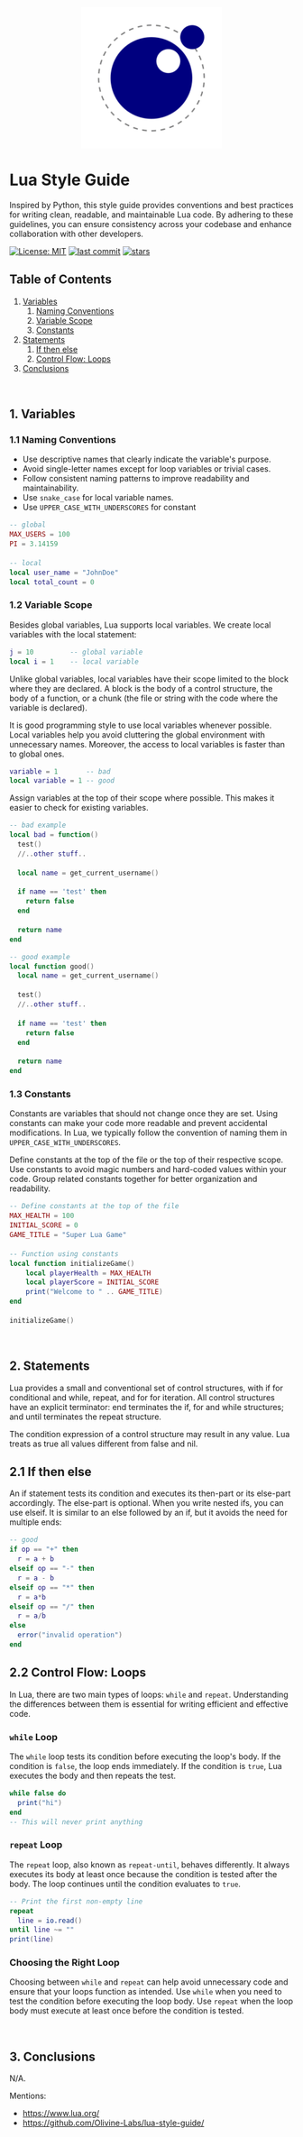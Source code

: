 <div align="center">
  <img style="display: block; -webkit-user-select: none; margin: auto; cursor: zoom-in; background-color: hsl(0, 0%, 90%);" src="/luaa.gif" width="250" height="250"/>
</div>

# Lua Style Guide

Inspired by Python, this style guide provides conventions and best practices for writing clean, readable, and maintainable Lua code. 
By adhering to these guidelines, you can ensure consistency across your codebase and enhance collaboration with other developers.


[![License: MIT](https://img.shields.io/badge/License-MIT-green2.svg)](/blob/main/LICENSE)
[![last commit](https://img.shields.io/github/last-commit/ShaharBand/lua-style-guide.svg)](https://github.com/ShaharBand/lua-style-guide/commits/main) 
[![stars](https://img.shields.io/github/stars/ShaharBand/lua-style-guide.svg?style=badge)](https://github.com/ShaharBand/lua-style-guide/stargazers) 
<br> 

## Table of Contents
1. [Variables](#1-variables)
   1. [Naming Conventions](#11-naming-conventions)
   2. [Variable Scope](#12-variable-scope)
   3. [Constants](#13-constants)
2. [Statements](#2-statements)
   1. [If then else](#21-if-then-else)
   2. [Control Flow: Loops](#22-control-flow-loops)
3. [Conclusions](#3-conclusions)
 
<br>

## 1. Variables


### 1.1 Naming Conventions

- Use descriptive names that clearly indicate the variable's purpose.
- Avoid single-letter names except for loop variables or trivial cases.
- Follow consistent naming patterns to improve readability and maintainability.
- Use `snake_case` for local variable names.
- Use `UPPER_CASE_WITH_UNDERSCORES` for constant
  
```lua
-- global
MAX_USERS = 100
PI = 3.14159

-- local
local user_name = "JohnDoe"
local total_count = 0
```
  
### 1.2 Variable Scope
Besides global variables, Lua supports local variables. We create local variables with the local statement:
```lua
j = 10         -- global variable
local i = 1    -- local variable
```
  
Unlike global variables, local variables have their scope limited to the block where they are declared. 
A block is the body of a control structure, the body of a function, or a chunk (the file or string with the code where the variable is declared).

It is good programming style to use local variables whenever possible. 
Local variables help you avoid cluttering the global environment with unnecessary names. 
Moreover, the access to local variables is faster than to global ones.

```lua
variable = 1       -- bad
local variable = 1 -- good
```

Assign variables at the top of their scope where possible. This makes it easier to check for existing variables.

```lua
-- bad example
local bad = function()
  test()
  //..other stuff..

  local name = get_current_username()

  if name == 'test' then
    return false
  end

  return name
end
```
```lua
-- good example
local function good()
  local name = get_current_username()

  test()
  //..other stuff..

  if name == 'test' then
    return false
  end

  return name
end
```

### 1.3 Constants

Constants are variables that should not change once they are set. 
Using constants can make your code more readable and prevent accidental modifications. 
In Lua, we typically follow the convention of naming them in `UPPER_CASE_WITH_UNDERSCORES`.

Define constants at the top of the file or the top of their respective scope.
Use constants to avoid magic numbers and hard-coded values within your code.
Group related constants together for better organization and readability.

```lua
-- Define constants at the top of the file
MAX_HEALTH = 100
INITIAL_SCORE = 0
GAME_TITLE = "Super Lua Game"

-- Function using constants
local function initializeGame()
    local playerHealth = MAX_HEALTH
    local playerScore = INITIAL_SCORE
    print("Welcome to " .. GAME_TITLE)
end

initializeGame()
```

<br>

## 2. Statements
Lua provides a small and conventional set of control structures, with if for conditional and while, repeat, and for for iteration. 
All control structures have an explicit terminator: end terminates the if, for and while structures; and until terminates the repeat structure.

The condition expression of a control structure may result in any value. Lua treats as true all values different from false and nil.

## 2.1 If then else
An if statement tests its condition and executes its then-part or its else-part accordingly. The else-part is optional.
When you write nested ifs, you can use elseif. 
It is similar to an else followed by an if, but it avoids the need for multiple ends:

```lua
-- good
if op == "+" then
  r = a + b
elseif op == "-" then
  r = a - b
elseif op == "*" then
  r = a*b
elseif op == "/" then
  r = a/b
else
  error("invalid operation")
end
```

## 2.2 Control Flow: Loops
In Lua, there are two main types of loops: `while` and `repeat`. 
Understanding the differences between them is essential for writing efficient and effective code.

### `while` Loop
The `while` loop tests its condition before executing the loop's body. If the condition is `false`, the loop ends immediately. 
If the condition is `true`, Lua executes the body and then repeats the test.

```lua
while false do
  print("hi")
end
-- This will never print anything
```

### `repeat` Loop

The `repeat` loop, also known as `repeat-until`, behaves differently. 
It always executes its body at least once because the condition is tested after the body. 
The loop continues until the condition evaluates to `true`.

```lua
-- Print the first non-empty line
repeat
  line = io.read()
until line ~= ""
print(line)
```

### Choosing the Right Loop
Choosing between `while` and `repeat` can help avoid unnecessary code and ensure that your loops function as intended. 
Use `while` when you need to test the condition before executing the loop body. 
Use `repeat` when the loop body must execute at least once before the condition is tested.

<br>

## 3. Conclusions
N/A.

Mentions:
- https://www.lua.org/
- https://github.com/Olivine-Labs/lua-style-guide/
